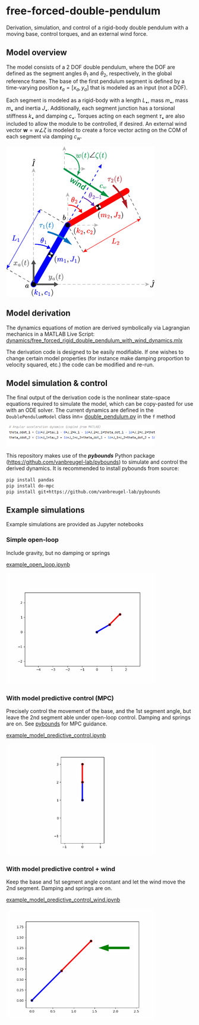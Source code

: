 # free-forced-double-pendulum
Derivation, simulation, and control of a rigid-body double pendulum with a moving base, control torques, and an external wind force. 

## Model overview
The model consists of a 2 DOF double pendulum, where the DOF are defined as the segment angles $\theta_1$ and $\theta_2$, respectively, in the global reference frame. The base of the first pendulum segment is defined by a time-varying position $\mathbf{r}_a = [x_a, y_a]$ that is modeled as an input (not a DOF).

Each segment is modeled as a rigid-body with a length $L_\bullet$, mass $m_\bullet$, mass $m_\bullet$ and inertia $J_\bullet$. Additionally, each segment junction has a torsional stiffness $k_\bullet$ and damping $c_\bullet$. Torques acting on each segment $\tau_\bullet$ are also included to allow the module to be controlled, if desired. An external wind vector $\mathbf{w} = w \angle \zeta$ is modeled to create a force vector acting on the COM of each segment via damping $c_w$.

<img src="dynamics/dynamics_diagram.png" alt="drawing" width="400"/>

## Model derivation
The dynamics equations of motion are derived symbolically via Lagrangian mechanics in a MATLAB Live Script:
[dynamics/free_forced_rigid_double_pendulum_with_wind_dynamics.mlx](dynamics/free_forced_rigid_double_pendulum_with_wind_dynamics.mlx)

The derivation code is designed to be easily modifiable. If one wishes to change certain model properties (for instance make damping proportion to velocity squared, etc.) the code can be modified and re-run.

## Model simulation & control
The final output of the derivation code is the nonlinear state-space equations required to simulate the model, which can be copy-pasted for use with an ODE solver. The current dynamics are defined in the `DoublePendulumModel` class inn= [double_pendulum.py](model/double_pendulum.py) in the `f` method

<img src="dynamics/dynamics_python_snapshot.png" alt="drawing" width="400"/>

This repository makes use of the ***pybounds*** Python package (https://github.com/vanbreugel-lab/pybounds) to simulate and control the derived dynamics. It is recommended to install pybounds from source:

    pip install pandas
    pip install do-mpc
    pip install git+https://github.com/vanbreugel-lab/pybounds

## Example simulations
Example simulations are provided as Jupyter notebooks

### Simple open-loop 
Include gravity, but no damping or springs

[example_open_loop.ipynb](examples/example_open_loop.ipynb)

<img src="animation/example_open_loop.gif" alt="drawing" width="400"/>

### With model predictive control (MPC)

Precisely control the movement of the base, and the 1st segment angle, but leave the 2nd segment able under open-loop control. Damping and springs are on. See [pybounds](https://github.com/vanbreugel-lab/pybounds) for MPC guidance.

[example_model_predictive_control.ipynb](examples/example_model_predictive_control.ipynb)

<img src="animation/example_model predictive_control.gif" alt="drawing" width="400"/>

### With model predictive control + wind

Keep the base and 1st segment angle constant and let the wind move the 2nd segment. Damping and springs are on.

[example_model_predictive_control_wind.ipynb](examples/example_model_predictive_control_wind.ipynb)

<img src="animation/example_model predictive_control_wind.gif" alt="drawing" width="400"/>
